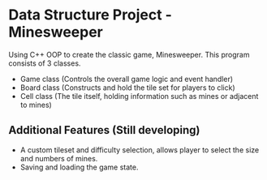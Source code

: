 # Data Structure Project - Minesweeper
Using C++ OOP to create the classic game, Minesweeper. This program consists of 3 classes.
- Game class (Controls the overall game logic and event handler)
- Board class (Constructs and hold the tile set for players to click)
- Cell class (The tile itself, holding information such as mines or adjacent to mines)

## Additional Features (Still developing)
- A custom tileset and difficulty selection, allows player to select the size and numbers of mines.
- Saving and loading the game state.
